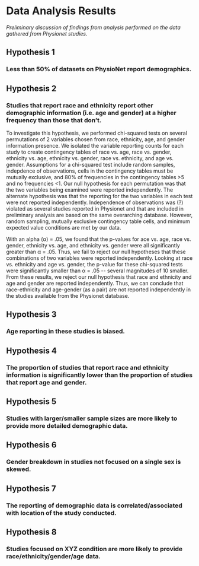 # Data Analysis Results

*Preliminary discussion of findings from analysis performed on the data gathered from Physionet studies.*

## Hypothesis 1
### Less than 50% of datasets on PhysioNet report demographics.

## Hypothesis 2
###  Studies that report race and ethnicity report other demographic information (i.e. age and gender) at a higher frequency than those that don’t.

To investigate this hypothesis, we performed chi-squared tests on several permutations of 2 variables chosen from race, ethnicity, age, and gender information presence. We isolated the variable reporting counts for each study to create contingency tables of race vs. age, race vs. gender, ethnicity vs. age, ethnicity vs. gender, race vs. ethnicity, and age vs. gender. Assumptions for a chi-squared test include random samples, indepdence of observations, cells in the contingency tables must be mutually exclusive, and 80% of frequencies in the contingency tables >5 and no frequencies <1. Our null hypothesis for each permutation was that the two variables being examined were reported independently. The alternate hypothesis was that the reporting for the two variables in each test were not reported independently. Independence of observations was (?) violated as several studies reported in Physionet and that are included in preliminary analysis are based on the same overarching database. However, random sampling, mutually exclusive contingency table cells, and minimum expected value conditions are met by our data. 

With an alpha (&alpha;) = .05, we found that the p-values for ace vs. age, race vs. gender, ethnicity vs. age, and ethnicity vs. gender were all significantly greater than &alpha; = .05. Thus, we fail to reject our null hypotheses that these combinations of two variables were reported independently. Looking at race vs. ethnicity and age vs. gender, the p-value for these chi-squared tests were significantly smaller than &alpha; = .05 -- several magnitudes of 10 smaller. From these results, we reject our null hypothesis that race and ethnicity and age and gender are reported independently. Thus, we can conclude that race-ethnicity and age-gender (as a pair) are not reported independently in the studies available from the Physionet database. 


## Hypothesis 3
### Age reporting in these studies is biased.

## Hypothesis 4
### The proportion of studies that report race and ethnicity information is significantly lower than the proportion of studies that report age and gender.

## Hypothesis 5
### Studies with larger/smaller sample sizes are more likely to provide more detailed demographic data.

## Hypothesis 6
### Gender breakdown in studies not focused on a single sex is skewed.

## Hypothesis 7
### The reporting of demographic data is correlated/associated with location of the study conducted.

## Hypothesis 8 
### Studies focused on XYZ condition are more likely to provide race/ethnicity/gender/age data.